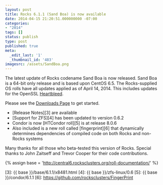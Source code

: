 ```yaml
---
layout: post
title: Rocks 6.1.1 (Sand Boa) is now available
date: 2014-04-15 21:20:51.000000000 -07:00
categories:
- "2014" 
tags: []
status: publish
type: post
published: true
meta:
  _edit_last: '1'
  _thumbnail_id: '483'
imagesrc: /assets/SandBoa.png
---
```


The latest update of Rocks codename  Sand Boa is now released. Sand Boa is a 64-bit only
release and is based upon CentOS 6.5. The Rocks-supplied OS rolls have all updates 
applied as of April 14, 2014. This includes updates for the OpenSSL [Heartbleed][1].

Please see the [Downloads Page][2] to get started.

* [Release Notes][3] are available
* [Support for ZFS][4] has been updated to version 0.6.2
* Condor is now [HTCondor roll][5] is at release 8.0.6
* Also included is a new roll called [fingerprint][6] that dynamically
  determines dependencies of compiled code on both Rocks and non-Rocks systems

Many thanks for all those who beta-tested this version of Rocks. 
Special thanks to John Zaitseff and Trevor Cooper for their code contributions.

{% assign base = 'http://central6.rocksclusters.org/roll-documentation/' %}
            
[1]: http://www.heartbleed.com
[2]: /downloads.html
[3]: {{ base }}/base/6.1.1/x8481.html
[4]: {{ base }}/zfs-linux/0.6
[5]: {{ base }}/condor/6.1.1
[6]: https://github.com/rocksclusters/FingerPrint
